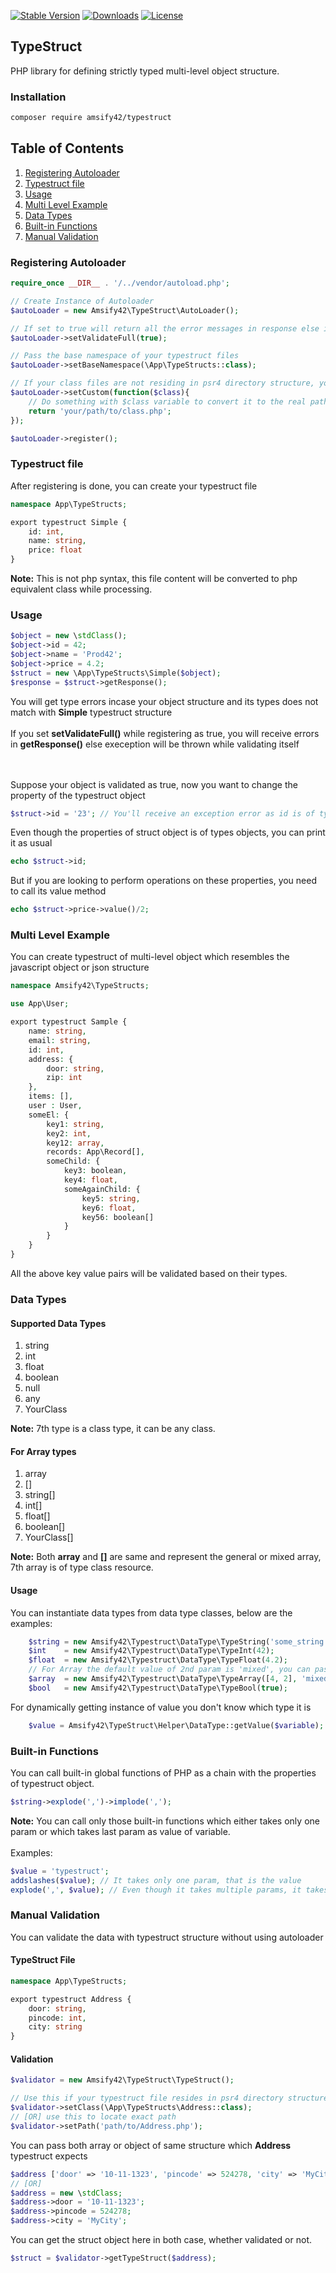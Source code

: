 [![Stable Version](https://poser.pugx.org/amsify42/typestruct/v/stable)](https://packagist.org/packages/amsify42/typestruct) 
[![Downloads](https://poser.pugx.org/amsify42/typestruct/downloads)](https://packagist.org/packages/amsify42/typestruct) 
[![License](https://poser.pugx.org/amsify42/typestruct/license)](https://github.com/amsify42/typestruct/blob/master/readme.md)

## TypeStruct

PHP library for defining strictly typed multi-level object structure.

### Installation

```txt
composer require amsify42/typestruct
```

## Table of Contents
1. [Registering Autoloader](#registering-autoloader)
2. [Typestruct file](#typestruct-file)
3. [Usage](#usage)
4. [Multi Level Example](#multi-level-example)
5. [Data Types](#data-types)
6. [Built-in Functions](#built-in-functions)
7. [Manual Validation](#manual-validation)

### Registering Autoloader

```php
require_once __DIR__ . '/../vendor/autoload.php';

// Create Instance of Autoloader
$autoLoader = new Amsify42\TypeStruct\AutoLoader();

// If set to true will return all the error messages in response else it will throw exception on validation error
$autoLoader->setValidateFull(true);

// Pass the base namespace of your typestruct files
$autoLoader->setBaseNamespace(\App\TypeStructs::class);

// If your class files are not residing in psr4 directory structure, you can set callback for converting class name to locate the exact path of typestruct file while autoloading
$autoLoader->setCustom(function($class){
	// Do something with $class variable to convert it to the real path and return it.
	return 'your/path/to/class.php';
});

$autoLoader->register();
```

### Typestruct file

After registering is done, you can create your typestruct file
```php
namespace App\TypeStructs;

export typestruct Simple {
	id: int,
	name: string,
	price: float
}
```
**Note:** This is not php syntax, this file content will be converted to php equivalent class while processing.

### Usage

```php
$object = new \stdClass();
$object->id = 42;
$object->name = 'Prod42';
$object->price = 4.2;
$struct = new \App\TypeStructs\Simple($object);
$response = $struct->getResponse();
```
You will get type errors incase your object structure and its types does not match with **Simple** typestruct structure<br/><br/>
If you set **setValidateFull()** while registering as true, you will receive errors in **getResponse()** else exeception will be thrown while validating itself

<br/><br/>
Suppose your object is validated as true, now you want to change the property of the typestruct object

```php
$struct->id = '23'; // You'll receive an exception error as id is of type int and you tried to assign string
```
Even though the properties of struct object is of types objects, you can print it as usual
```php
echo $struct->id;	
```
But if you are looking to perform operations on these properties, you need to call its value method
```php
echo $struct->price->value()/2;	
```

### Multi Level Example
You can create typestruct of multi-level object which resembles the javascript object or json structure

```php
namespace Amsify42\TypeStructs;

use App\User;

export typestruct Sample {
	name: string,
	email: string,
	id: int,
	address: {
		door: string,
		zip: int
	},
	items: [],
	user : User,
	someEl: {
		key1: string,
		key2: int,
		key12: array,
		records: App\Record[],
		someChild: {
			key3: boolean,
			key4: float,
			someAgainChild: {
				key5: string,
				key6: float,
				key56: boolean[]
			}
		}
	}
}
```
All the above key value pairs will be validated based on their types.

### Data Types

#### Supported Data Types
1. string
2. int
3. float
4. boolean
5. null
6. any
7. YourClass

**Note:** 7th type is a class type, it can be any class.

#### For Array types
1. array
2. []
3. string[]
4. int[]
5. float[]
6. boolean[]
7. YourClass[]

**Note:** Both **array** and **[]** are same and represent the general or mixed array, 7th array is of type class resource.

#### Usage
You can instantiate data types from data type classes, below are the examples:
```php
	$string = new Amsify42\Typestruct\DataType\TypeString('some_string');
	$int 	= new Amsify42\Typestruct\DataType\TypeInt(42);
	$float 	= new Amsify42\Typestruct\DataType\TypeFloat(4.2);
	// For Array the default value of 2nd param is 'mixed', you can pass other data type listed above
	$array 	= new Amsify42\Typestruct\DataType\TypeArray([4, 2], 'mixed');
	$bool 	= new Amsify42\Typestruct\DataType\TypeBool(true);
```
For dynamically getting instance of value you don't know which type it is
```php
	$value = Amsify42\TypeStruct\Helper\DataType::getValue($variable);
```

### Built-in Functions
You can call built-in global functions of PHP as a chain with the properties of typestruct object.
```php
$string->explode(',')->implode(',');
```
**Note:** You can call only those built-in functions which either takes only one param or which takes last param as value of variable.
<br/><br/>
Examples:
```php
$value = 'typestruct';
addslashes($value); // It takes only one param, that is the value
explode(',', $value); // Even though it takes multiple params, it takes last param as value of variable
```

### Manual Validation
You can validate the data with typestruct structure without using autoloader

#### TypeStruct File
```php
namespace App\TypeStructs;

export typestruct Address {
	door: string,
	pincode: int,
	city: string
}	
```
#### Validation
```php
$validator = new Amsify42\TypeStruct\TypeStruct();

// Use this if your typestruct file resides in psr4 directory structure
$validator->setClass(\App\TypeStructs\Address::class);
// [OR] use this to locate exact path
$validator->setPath('path/to/Address.php');
```
You can pass both array or object of same structure which **Address** typestruct expects
```php	
$address ['door' => '10-11-1323', 'pincode' => 524278, 'city' => 'MyCity'];
// [OR]
$address = new \stdClass;
$address->door = '10-11-1323';
$address->pincode = 524278;
$address->city = 'MyCity';
```
You can get the struct object here in both case, whether validated or not.
```php
$struct = $validator->getTypeStruct($address);
```